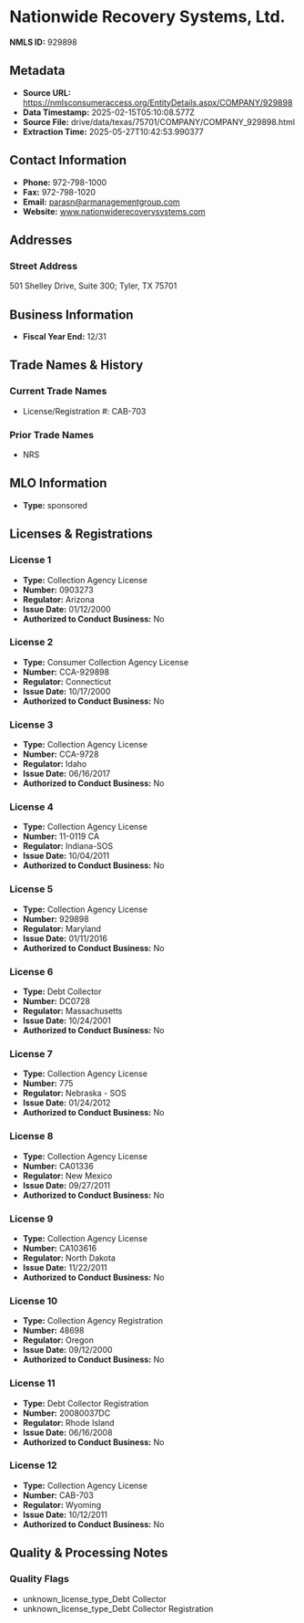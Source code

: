 # Nationwide Recovery Systems, Ltd.

**NMLS ID:** 929898

## Metadata
- **Source URL:** https://nmlsconsumeraccess.org/EntityDetails.aspx/COMPANY/929898
- **Data Timestamp:** 2025-02-15T05:10:08.577Z
- **Source File:** drive/data/texas/75701/COMPANY/COMPANY_929898.html
- **Extraction Time:** 2025-05-27T10:42:53.990377

## Contact Information
- **Phone:** 972-798-1000
- **Fax:** 972-798-1020
- **Email:** parasn@armanagementgroup.com
- **Website:** www.nationwiderecoverysystems.com

## Addresses
### Street Address
501 Shelley Drive, Suite 300; Tyler, TX 75701

## Business Information
- **Fiscal Year End:** 12/31

## Trade Names & History
### Current Trade Names
- License/Registration #: CAB-703

### Prior Trade Names
- NRS

## MLO Information
- **Type:** sponsored

## Licenses & Registrations

### License 1
- **Type:** Collection Agency License
- **Number:** 0903273
- **Regulator:** Arizona
- **Issue Date:** 01/12/2000
- **Authorized to Conduct Business:** No

### License 2
- **Type:** Consumer Collection Agency License
- **Number:** CCA-929898
- **Regulator:** Connecticut
- **Issue Date:** 10/17/2000
- **Authorized to Conduct Business:** No

### License 3
- **Type:** Collection Agency License
- **Number:** CCA-9728
- **Regulator:** Idaho
- **Issue Date:** 06/16/2017
- **Authorized to Conduct Business:** No

### License 4
- **Type:** Collection Agency License
- **Number:** 11-0119 CA
- **Regulator:** Indiana-SOS
- **Issue Date:** 10/04/2011
- **Authorized to Conduct Business:** No

### License 5
- **Type:** Collection Agency License
- **Number:** 929898
- **Regulator:** Maryland
- **Issue Date:** 01/11/2016
- **Authorized to Conduct Business:** No

### License 6
- **Type:** Debt Collector
- **Number:** DC0728
- **Regulator:** Massachusetts
- **Issue Date:** 10/24/2001
- **Authorized to Conduct Business:** No

### License 7
- **Type:** Collection Agency License
- **Number:** 775
- **Regulator:** Nebraska - SOS
- **Issue Date:** 01/24/2012
- **Authorized to Conduct Business:** No

### License 8
- **Type:** Collection Agency License
- **Number:** CA01336
- **Regulator:** New Mexico
- **Issue Date:** 09/27/2011
- **Authorized to Conduct Business:** No

### License 9
- **Type:** Collection Agency License
- **Number:** CA103616
- **Regulator:** North Dakota
- **Issue Date:** 11/22/2011
- **Authorized to Conduct Business:** No

### License 10
- **Type:** Collection Agency Registration
- **Number:** 48698
- **Regulator:** Oregon
- **Issue Date:** 09/12/2000
- **Authorized to Conduct Business:** No

### License 11
- **Type:** Debt Collector Registration
- **Number:** 20080037DC
- **Regulator:** Rhode Island
- **Issue Date:** 06/16/2008
- **Authorized to Conduct Business:** No

### License 12
- **Type:** Collection Agency License
- **Number:** CAB-703
- **Regulator:** Wyoming
- **Issue Date:** 10/12/2011
- **Authorized to Conduct Business:** No

## Quality & Processing Notes
### Quality Flags
- unknown_license_type_Debt Collector
- unknown_license_type_Debt Collector Registration
